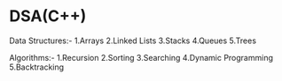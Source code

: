 # DSA(C++)

Data Structures:-
1.Arrays
2.Linked Lists
3.Stacks
4.Queues
5.Trees

Algorithms:-
1.Recursion
2.Sorting
3.Searching
4.Dynamic Programming
5.Backtracking
